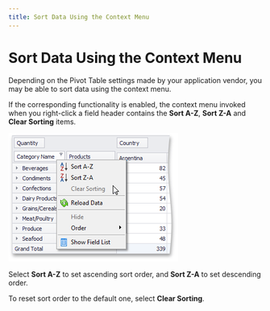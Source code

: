 ```yaml
---
title: Sort Data Using the Context Menu
---
```

# Sort Data Using the Context Menu
Depending on the Pivot Table settings made by your application vendor, you may be able to sort data using the context menu.

If the corresponding functionality is enabled, the context menu invoked when you right-click a field header contains the **Sort A-Z**, **Sort Z-A** and **Clear Sorting** items.

![EU_XtraPivotGrid_OLAPSorting](../../../../images/img13516.png)

Select **Sort A-Z** to set ascending sort order, and **Sort Z-A** to set descending order.

To reset sort order to the default one, select **Clear Sorting**.